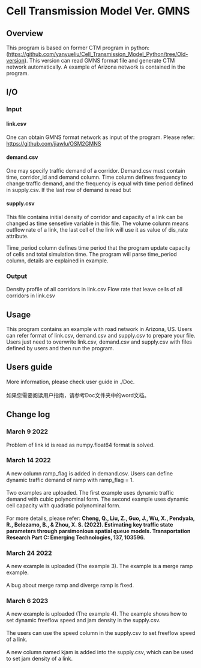 # Cell Transmission Model Ver. GMNS
## Overview
This program is based on former CTM program in python: (https://github.com/yanyueliu/Cell_Transmission_Model_Python/tree/Old-version). This version can read GMNS format file and generate CTM network automatically. A example of Arizona network is contained in the program.

## I/O
### Input
#### link.csv
One can obtain GMNS format network as input of the program. Please refer: https://github.com/jiawlu/OSM2GMNS

#### demand.csv
One may specify traffic demand of a corridor. Demand.csv must contain time, corridor_id and demand column. Time column defines frequency to change traffic demand, and the frequency is equal with time period defined in supply.csv. If the last row of demand is read but 

#### supply.csv
This file contains initial density of corridor and capacity of a link can be changed as time sensetive variable in this file. The volume colunm means outflow rate of a link, the last cell of the link will use it as value of dis_rate attribute. 

Time_period column defines time period that the program update capacity of cells and total simulation time. The program will parse time_period column, details are explained in example.

### Output
Density profile of all corridors in link.csv
Flow rate that leave cells of all corridors in link.csv

## Usage
This program contains an example with road network in Arizona, US. Users can refer format of link.csv, demand.csv and supply.csv to prepare your file.
Users just need to overwrite link.csv, demand.csv and supply.csv with files defined by users and then run the program.

## Users guide
More information, please check user guide in ./Doc. <br></br>
如果您需要阅读用户指南，请参考Doc文件夹中的word文档。

## Change log
### March 9 2022
Problem of link id is read as numpy.float64 format is solved.
### March 14 2022
A new column ramp_flag is added in demand.csv. Users can define dynamic traffic demand of ramp with ramp_flag = 1.<br></br>
Two examples are uploaded. The first example uses dynamic traffic demand with cubic polynominal form. The second example uses dynamic cell capacity with quadratic polynominal form. <br></br>
For more details, please refer: <b>Cheng, Q., Liu, Z., Guo, J., Wu, X., Pendyala, R., Belezamo, B., & Zhou, X. S. (2022). Estimating key traffic state parameters through parsimonious spatial queue models. Transportation Research Part C: Emerging Technologies, 137, 103596.</b>
### March 24 2022
A new example is uploaded (The example 3). The example is a merge ramp example. <br></br>
A bug about merge ramp and diverge ramp is fixed.
### March 6 2023
A new example is uploaded (The example 4). The example shows how to set dynamic freeflow speed and jam density in the supply.csv.<br></br>
The users can use the speed column in the supply.csv to set freeflow speed of a link.<br></br>
A new column named kjam is added into the supply.csv, which can be used to set jam density of a link.
